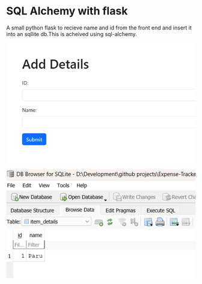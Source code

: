 # SQL Alchemy with flask
A small python flask  to recieve name and id from the front end and insert it into an sqllite db.This is acheived using sql-alchemy.

![alt text](images/image.png)


![alt text](images/dbimage.png)